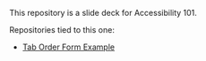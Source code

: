 This repository is a slide deck for Accessibility 101.

Repositories tied to this one:
- [Tab Order Form Example](https://github.com/AustinNChristensen/tab-order-example)